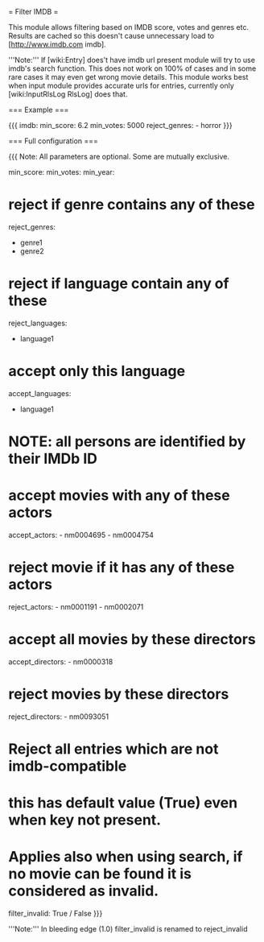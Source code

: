 = Filter IMDB =

This module allows filtering based on IMDB score, votes and genres etc.
Results are cached so this doesn't cause unnecessary load to [http://www.imdb.com imdb].

'''Note:''' If [wiki:Entry] does't have imdb url present module will try to use imdb's search function. This does not work on 100% of cases and in some rare cases it may even get wrong movie details. This module works best when input module provides accurate urls for entries, currently only [wiki:InputRlsLog RlsLog] does that.

=== Example ===

{{{
imdb:
  min_score: 6.2
  min_votes: 5000
  reject_genres:
    - horror
}}}

=== Full configuration ===

{{{
Note: All parameters are optional. Some are mutually exclusive.

min_score: <num>
min_votes: <num>
min_year: <num>

# reject if genre contains any of these
reject_genres:
  - genre1
  - genre2

# reject if language contain any of these
reject_languages:
  - language1

# accept only this language
accept_languages:
  - language1

# NOTE: all persons are identified by their IMDb ID

# accept movies with any of these actors
accept_actors:
    - nm0004695
    - nm0004754

# reject movie if it has any of these actors
reject_actors:
    - nm0001191
    - nm0002071

# accept all movies by these directors
accept_directors:
    - nm0000318

# reject movies by these directors
reject_directors:
    - nm0093051

# Reject all entries which are not imdb-compatible
# this has default value (True) even when key not present.
# Applies also when using search, if no movie can be found it is considered as invalid.
filter_invalid: True / False
}}}

'''Note:''' In bleeding edge (1.0) filter_invalid is renamed to reject_invalid